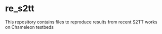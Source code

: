 # re_s2tt
This repository contains files to reproduce results from recent S2TT works on Chameleon testbeds
